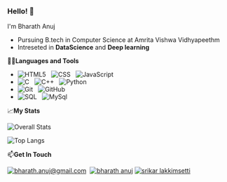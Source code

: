 ### Hello! 👋


I'm Bharath Anuj 
- Pursuing B.tech in Computer Science at Amrita Vishwa Vidhyapeethm
- Intreseted in **DataScience** and **Deep learning**

👨‍💻**Languages and Tools**

- ![HTML5](https://img.shields.io/badge/HTML5-E34F26?style=for-the-badge&logo=html5&logoColor=white) &nbsp; ![CSS](https://img.shields.io/badge/CSS-239120?&style=for-the-badge&logo=css3&logoColor=white) &nbsp; ![JavaScript](https://img.shields.io/badge/JavaScript-323330?style=for-the-badge&logo=javascript&logoColor=F7DF1E)
- ![C](https://img.shields.io/badge/C%20language-darkblue?style=for-the-badge&logo=C&logoColor=white) &nbsp; ![C++](https://img.shields.io/badge/c++-%2300599C.svg?style=for-the-badge&logo=c%2B%2B&logoColor=white) &nbsp; ![Python](https://img.shields.io/badge/Python-14354C?style=for-the-badge&logo=python&logoColor=white) &nbsp;
- ![Git](https://img.shields.io/badge/Git-F05032?style=for-the-badge&logo=git&logoColor=white) &nbsp; ![GitHub](https://img.shields.io/badge/GitHub-100000?style=for-the-badge&logo=github&logoColor=white)
- ![SQL](https://img.shields.io/badge/-SQL-000?style=for-the-badge&logo=MySQL&logoColor=4479A1) &nbsp; ![MySql](https://img.shields.io/badge/mysql-%2300f.svg?style=for-the-badge&logo=mysql&logoColor=white)

  
📈**My Stats**

![Overall Stats](https://github-readme-stats.vercel.app/api?username=bharathanuj&count_private=true&show_icons=true&hide=contribs)

![Top Langs](https://github-readme-stats.vercel.app/api/top-langs/?username=bharathanuj&layout=compact)


📫**Get In Touch**

<a href="mailto:bharath.anuj@gmail.com">![bharath.anuj@gmail.com](https://img.shields.io/badge/Gmail-D14836?style=for-the-badge&logo=gmail&logoColor=white)</a>&nbsp;
<a href="<www.linkedin.com/in/bharath-anuj-090876175>">![bharath anuj](https://img.shields.io/badge/LinkedIn-0077B5?style=for-the-badge&logo=linkedin&logoColor=white)</a>
<a href="<www.linkedin.com/in/srikar-lakkimsetti>">![srikar lakkimsetti](https://img.shields.io/badge/LinkedIn-0077B5?style=for-the-badge&logo=linkedin&logoColor=white)</a>


[course]:  https://github.com/
[twitter]: https://twitter.com/_Kaushik_reddy
[instagram]: https://www.instagram.com/___kaushik__reddy___/
[linkedin]: https://www.linkedin.com/in/kaushiksiddavarapu/


